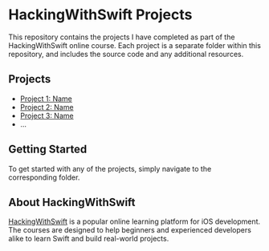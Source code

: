 # HackingWithSwift Projects

This repository contains the projects I have completed as part of the HackingWithSwift online course. Each project is a separate folder within this repository, and includes the source code and any additional resources.

## Projects

- [Project 1: Name](link-to-project-1)
- [Project 2: Name](link-to-project-2)
- [Project 3: Name](link-to-project-3)
- ...

## Getting Started

To get started with any of the projects, simply navigate to the corresponding folder.

## About HackingWithSwift

[HackingWithSwift](https://www.hackingwithswift.com) is a popular online learning platform for iOS development. The courses are designed to help beginners and experienced developers alike to learn Swift and build real-world projects.